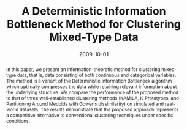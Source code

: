 ---
title: "A Deterministic Information Bottleneck Method for Clustering Mixed-Type Data"
collection: publications
category: preprints
permalink: /publication/costa2024_dibmix
abstract: "In this paper, we present an information-theoretic method for clustering mixed-type data, that is, data consisting of both continuous and categorical variables. The method is a variant of the Deterministic Information Bottleneck algorithm which optimally compresses the data while retaining relevant information about the underlying structure. We compare the performance of the proposed method to that of three well-established clustering methods (KAMILA, K-Prototypes, and Partitioning Around Medoids with Gower's dissimilarity) on simulated and real-world datasets. The results demonstrate that the proposed approach represents a competitive alternative to conventional clustering techniques under specific conditions."  # Abstract
date: 2009-10-01
venue: 'arXiv preprint'
#slidesurl: 'http://academicpages.github.io/files/slides1.pdf'
paperurl: 'https://arxiv.org/pdf/2407.03389'  # Link to PDF
citation: '@misc{costa2024dibmix,
 title={A Deterministic Information Bottleneck Method for Clustering Mixed-Type Data}, 
 author={Costa, Efthymios and Papatsouma, Ioanna and Markos, Angelos},
 year={2024},
 eprint={2407.03389},
 archivePrefix={arXiv},
 primaryClass={stat.ME},
 howpublished = {arXiv preprint},
 url = {https://arxiv.org/abs/2407.03389}'  # BibTeX Citation
authors: "<u>Efthymios Costa</u>, Ioanna Papatsouma, and Angelos Markos"  # You can add this if not yet defined
---